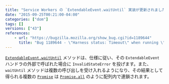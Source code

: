 ```yaml
---
title: "Service Workers の `ExtendableEvent.waitUntil` 実装が更新されました"
date: "2015-09-25T00:21:00-04:00"
categories: ["dom"]
tags: []
versions: ["43"]
references:
    - url: "https://bugzilla.mozilla.org/show_bug.cgi?id=1189644"
      title: "Bug 1189644 - \"Harness status: Timeout\" when running \"extendable-event-waituntil.https.html\" test"
---
```

[`ExtendableEvent.waitUntil`](https://developer.mozilla.org/ja/docs/Web/API/ExtendableEvent/waitUntil) メソッドは、仕様に従い、その `ExtendableEvent` ハンドラの外部で呼ばれた場合に `InvalidStateError` を投げます。また、`waitUntil` メソッドは複数の呼び出しを受け入れるようになり、その結果として得られる複数の [`Promise`](https://developer.mozilla.org/ja/docs/Web/JavaScript/Reference/Global_Objects/Promise) は [`Promise.all`](https://developer.mozilla.org/ja/docs/Web/JavaScript/Reference/Global_Objects/Promise/all) のように配列内で連鎖されます。
